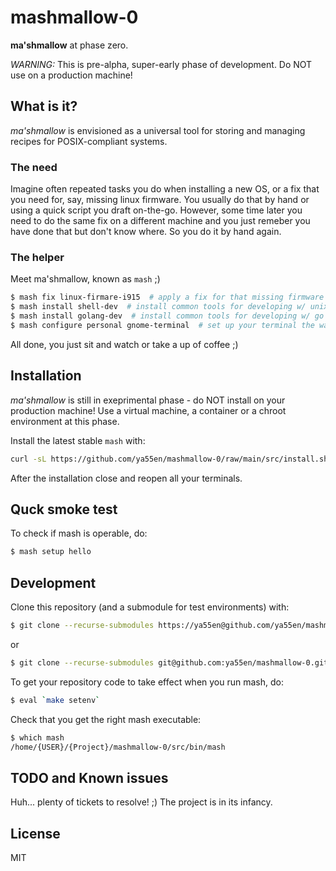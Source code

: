 # mashmallow-0

**ma'shmallow** at phase zero.

_WARNING:_
This is pre-alpha, super-early phase of development. Do NOT use on a
production machine!


## What is it?

_ma'shmallow_ is envisioned as a universal tool for storing and managing
recipes for POSIX-compliant systems.

### The need

Imagine often repeated tasks you do when installing a new OS, or
a fix that you need for, say, missing linux firmware. You usually
do that by hand or using a quick script you draft on-the-go. However,
some time later you need to do the same fix on a different machine and
you just remeber you have done that but don't know where. So you do it
by hand again.

### The helper

Meet ma'shmallow, known as `mash` ;)

```bash
$ mash fix linux-firmare-i915  # apply a fix for that missing firmware issue
$ mash install shell-dev  # install common tools for developing w/ unix shell
$ mash install golang-dev  # install common tools for developing w/ go
$ mash configure personal gnome-terminal  # set up your terminal the way you want it
```
All done, you just sit and watch or take a up of coffee ;)


## Installation

_ma'shmallow_ is still in exeprimental phase - do NOT install on your production machine! Use a virtual machine, a container or a chroot environment at this phase.

Install the latest stable `mash` with:

```bash
curl -sL https://github.com/ya55en/mashmallow-0/raw/main/src/install.sh | sh
```

After the installation close and reopen all your terminals.

## Quck smoke test

To check if mash is operable, do:

```bash
$ mash setup hello
```

## Development

Clone this repository (and a submodule for test environments) with:

```bash
$ git clone --recurse-submodules https://ya55en@github.com/ya55en/mashmallow-0.git
```

or

```bash
$ git clone --recurse-submodules git@github.com:ya55en/mashmallow-0.git
```

To get your repository code to take effect when you run mash, do:

```bash
$ eval `make setenv`
```

Check that you get the right mash executable:

```bash
$ which mash
/home/{USER}/{Project}/mashmallow-0/src/bin/mash
```

## TODO and Known issues

Huh... plenty of tickets to resolve! ;) The project is in its infancy.


## License

MIT
